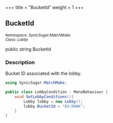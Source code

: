 +++
title = "BucketId"
weight = 1
+++
## BucketId
<small>*Namespace: SynicSugar.MatchMake* <br>
*Class: Lobby* </small>

public string BucketId 


### Description
Bucket ID associated with the lobby.


```cs
using SynicSugar.MatchMake;

public class LobbyCondition : MonoBehaviour {
    void SetLobbyConditions(){
        Lobby lobby = new Lobby();
        lobby.BucketId = "EU:RANK";
    }
}
```